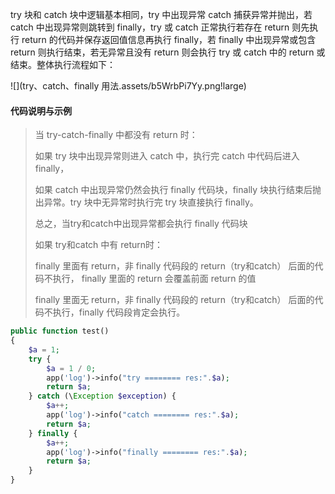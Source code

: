 try 块和 catch 块中逻辑基本相同，try 中出现异常 catch 捕获异常并抛出，若 catch 中出现异常则跳转到 finally，try 或 catch 正常执行若存在 return 则先执行 return 的代码并保存返回值信息再执行 finally，若 finally 中出现异常或包含 return 则执行结束，若无异常且没有 return 则会执行 try 或 catch 中的 return 或结束。整体执行流程如下：

![](try、catch、finally 用法.assets/b5WrbPi7Yy.png!large)

#### 代码说明与示例

> 当 try-catch-finally 中都没有 return 时：
>
> 如果 try 块中出现异常则进入 catch 中，执行完 catch 中代码后进入 finally，
>
> 如果 catch 中出现异常仍然会执行 finally 代码块，finally 块执行结束后抛出异常。try 块中无异常时执行完 try 块直接执行 finally。
>
> 总之，当try和catch中出现异常都会执行 finally 代码块
>
> 
>
> 如果 try和catch 中有 return时：
>
>
> finally 里面有 return，非 finally 代码段的 return（try和catch） 后面的代码不执行， finally 里面的 return 会覆盖前面 return 的值
>
> finally 里面无 return，非 finally 代码段的 return（try和catch） 后面的代码不执行，finally 代码段肯定会执行。

```php
public function test()
{
    $a = 1;
    try {
        $a = 1 / 0;
        app('log')->info("try ======== res:".$a);
        return $a;
    } catch (\Exception $exception) {
        $a++;
        app('log')->info("catch ======== res:".$a);
        return $a;
    } finally {
        $a++;
        app('log')->info("finally ======== res:".$a);
        return $a;
    }
}
```



